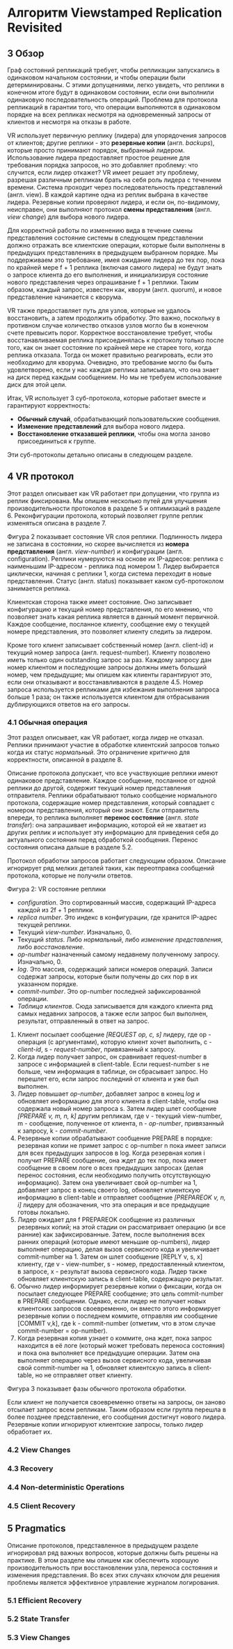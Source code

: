 # Алгоритм Viewstamped Replication Revisited

## 3 Обзор
Граф состояний репликаций требует, чтобы репликации запускались в одинаковом начальном состоянии, и чтобы операции были детерминированы. С этими допущениями, легко увидеть, что реплики в конечном итоге будут в одинаковом состоянии, если они выполнили одинаковую последовательность операций. Проблема для протокола репликаций в гарантии того, что операции выполняются в одинаковом порядке на всех репликах несмотря на одновременный запросы от клиентов и несмотря на отказы в работе.

VR использует первичную реплику (лидера) для упорядочения запросов от клиентов; другие реплики - это **резервные копии** (англ. *backups*), которые просто принимают порядок, выбранный лидером. Использование лидера предоставляет простое решение для требования порядка запросов, но это добавляет проблему: что случится, если лидер откажет? VR имеет решает эту проблему, разрешая различным репликам брать на себя роль лидера с течением времени. Система проходит через последовательность представлений (англ. view). В каждой картине одна из реплик выбрана в качестве лидера. Резервные копии проверяют лидера, и если он, по-видимому, неисправен, они выполняют протокол **смены представления** (англ. *view change*) для выбора нового лидера.

Для корректной работы по изменению вида в течение смены представления состояние системы в следующем представлении должно отражать все клиентские операции, которые были выполнены в предыдущих представлениях в предыдущем выбранном порядке. Мы поддерживаем это требование, имея ожидание лидера до тех пор, пока по крайней мере f + 1 реплика (включая самого лидера) не будут знать о запросе клиента до его выполнения, и инициализируя состояние нового представления через опрашивание f + 1 реплики. Таким образом, каждый запрос, известен как, кворум (англ. quorum), и новое представление начинается с кворума.

VR также предоставляет путь для узлов, которые не удалось восстановить, а затем продолжить обработку. Это важно, поскольку в противном случае количество отказов узлов могло бы в конечном счете превысить порог. Корректное восстановление требует, чтобы восстанавливаемая реплика присоединялась к протоколу только после того, как он знает состояние по крайней мере не старее того, когда реплика отказала. Тогда он может правильно реагировать, если это необходимо для кворума.
Очевидно, это требование могло бы быть удовлетворено, если у нас каждая реплика записывала, что она знает на диск перед каждым сообщением. Но мы не требуем использование диск для этой цели.

Итак, VR использует 3 суб-протокола, которые работает вместе и гарантируют корректность:
* **Обычный случай**, обрабатывающий пользовательские сообщения.
* **Изменение представлений** для выбора нового лидера.
* **Восстановление отказавшей реплики**, чтобы она могла заново присоединиться к группе.

Эти суб-протоколы детально описаны в следующем разделе.

## 4 VR протокол
Этот раздел описывает как VR работает при допущении, что группа из реплик фиксирована. Мы опишем несколько путей для улучшения производительности протоколов в разделе 5 и оптимизаций в разделе 6. Реконфигурации протокола, который позволяет группе реплик изменяться описана в разделе 7.

Фигура 2 показывает состояние VR слоя реплики. Подлинность лидера не записана в состоянии, но скорее вычисляется из **номера представления** (англ. *view-number*) и конфигурации (англ. configuration). Реплики нумеруются на основе их IP-адресов: реплика с наименьшим IP-адресом - реплика под номером 1. Лидер выбирается циклически, начиная с реплики 1, когда система переходит в новые представления. Статус (англ. status) показывает каком суб-протоколом занимается реплика.

Клиентская сторона также имеет состояние. Оно записывает конфигурацию и текущий номер представления, по его мнению, что позволяет знать какая реплика является в данный момент первичной. Каждое сообщение, посланное клиенту, сообщение ему о текущей номере представления, это позволяет клиенту следить за лидером.

Кроме того клиент записывает собственный номер (англ. client-id) и текущий номер запроса (англ. request-number). Клиенту позволено иметь только один outstanding запрос за раз. Каждому запросу дан номер клиентом и последующие запросы должны иметь больший номер, чем предыдущие; мы опишем как клиенты гарантируют это, если они отказывают и восстанавливаются в разделе 4.5. Номер запроса используется репликами для избежания выполнения запроса больше 1 раза; он также используется клиентом для отбрасывания дублирующихся ответов на его запросы. 

### 4.1 Обычная операция
Этот раздел описывает, как VR работает, когда лидер не отказал. Реплики принимают участие в обработке клиентский запросов только когда их статус *нормальный*. Это ограничение критично для корректности, описанной в разделе 8.

Описание протокола допускает, что все участвующие реплики имеют одинаковое представление. Каждое сообщение, посланное от одной реплики до другой, содержит текущий номер представления отправителя. Реплики обрабатывают только сообщение нормального протокола, содержащие номер представления, который совпадает с номером представления, который они знают. Если отправитель впереди, то реплика выполняет **перенос состояние** (англ. *state transfer*): она запрашивает информацию, которой ей не хватает из других реплик и использует эту информацию для приведения себя до актуального состояния перед обработкой сообщения. Перенос состояния описана дальше в разделе 5.2.

Протокол обработки запросов работает следующим образом. Описание игнорирует ряд мелких деталей таких, как переотправка сообщений протокола, которые не получили ответов.

Фигура 2: VR состояние реплики
* *configuration*. Это сортированный массив, содержащий IP-адреса каждой из 2f + 1 реплики.
* *replica number*. Это индекс в конфигурации, где хранится IP-адрес текущей реплики.
* Текущий *view-number*. Изначально, 0.
* Текущий *status*. Либо *нормальный*, либо *изменение представления*, либо *восстановление*.
* *op-number* назначенный самому недавнему полученному запросу. Изначально, 0.
* *log*. Это массив, содержащий записи номеров операций. Записи содержат запросы, которые были получены до сих пор в их указанном порядке.
* *commit-number*. Это op-number последней зафиксированной операции.
* *Таблица клиентов*. Сюда записывается для каждого клиента ряд самых недавних запросов, а также если запрос был выполнен, результат, отправленный в ответ на запрос.

1. Клиент посылает сообщение *[REQUEST op, c, s]* лидеру, где op - операция (с аргументами), которую клиент хочет выполнить, с - *client-id*, s - *request-number*, привязанный к запросу.
2. Когда лидер получает запрос, он сравнивает request-number в запросе с информацией в client-table. Если request-number s не больше, чем информация в таблице, он сбрасывает запрос. Но перешлет его, если запрос последний от клиента и уже был выполнен.
3. Лидер повышает *op-number*, добавляет запрос в конец *log* и обновляет информацию для этого клиента в client-table, чтобы она содержала новый номер запроса s. Затем лидер шлет сообщение *[PREPARE v, m, n, k]* другим репликам, где v - текущий view-number, m - сообщение, полученное от клиента, n - *op-number*, привязанный к запросу, k - *commit-number*.
4. Резервные копии обрабатывают сообщение PREPARE в порядке: резервная копии не примет запрос с op-number n пока имеет записи для всех предыдущих запросов в log. Когда резервная копия i получит PREPARE сообщение, она ждет до тех пор, пока имеет сообщение в своем логе о всех предыдущих запросах (делая перенос состояния, если необходимо получить отсутствующую информацию). Затем она увеличивает свой op-number на 1, добавляет запрос в конец своего log, обновляет клиентскую информацию в client-table и отправляет сообщение *[PREPAREOK v, n, i]* лидеру для обозначения, что эта операция и все предыдущие готовы локально.
5. Лидер ожидает для f PREPAREOK сообщение из различных резервных копий; на этой стадии он рассматривает операцию (и все ранние) как зафиксированные. Затем, после выполнения всех ранних операций (которые имеют меньшие op-numbers), лидер выполняет операцию, делая вызов сервисного кода и увеличивает commit-number на 1. Затем он шлет сообщение [REPLY v, s, x] клиенту, где v - view-number, s - номер, предоставленный клиентом, в запросе, x - результат вызова сервисного кода. Лидер также обновляет клиентскую запись в client-table, содержащую результат.
6. Обычно лидер информирует резервные копии о фиксации, когда он посылает следующее PREPARE сообщение; это цель commit-number в PREPARE сообщении. Однако, если лидер не получает новых клиентских запросов своевременно, он вместо этого информирует резервные копии о последнем коммите, отправляя им сообщение [COMMIT v,k], где k - commit-number (отметим, что в этом случае commit-number = op-number).
7. Когда резервная копия узнает о коммите, она ждет, пока запрос находится в её логе (который может требовать переноса состояния) и пока она выполняет все предыдущие операции. Затем она выполняет операцию через вызов сервисного кода, увеличивая свой commit-number на 1, обновляет клиентскую запись в client-table, но не отправляет ответ клиенту. 

Фигура 3 показывает фазы обычного протокола обработки.

Если клиент не получается своевременно ответы на запросы, он заново отсылает запрос всем репликам. Таким образом если группа перешла в более позднее представление, его сообщения достигнут нового лидера. Резервные копии игнорируют клиентские запросы, только лидер обработает их.


 

### 4.2 View Changes
### 4.3 Recovery
### 4.4 Non-deterministic Operations
### 4.5 Client Recovery

## 5 Pragmatics
Описание протоколов, представленное в предыдущем разделе игнорировал ряд важных вопросов, которые должны быть решены на практике. В этом разделе мы опишем как обеспечить хорошую производительность при восстановлении узла, переноса состояния и изменения представления. Во всех этих случаях ключом для решения проблемы является эффективное управление журналом логирования.

### 5.1 Efficient Recovery
### 5.2 State Transfer
### 5.3 View Changes
